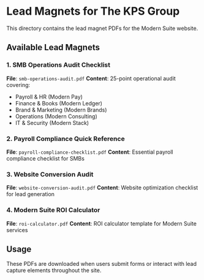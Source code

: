 # Lead Magnets for The KPS Group

This directory contains the lead magnet PDFs for the Modern Suite website.

## Available Lead Magnets

### 1. SMB Operations Audit Checklist
**File**: `smb-operations-audit.pdf`
**Content**: 25-point operational audit covering:
- Payroll & HR (Modern Pay)
- Finance & Books (Modern Ledger)
- Brand & Marketing (Modern Brands)
- Operations (Modern Consulting)
- IT & Security (Modern Stack)

### 2. Payroll Compliance Quick Reference
**File**: `payroll-compliance-checklist.pdf`
**Content**: Essential payroll compliance checklist for SMBs

### 3. Website Conversion Audit
**File**: `website-conversion-audit.pdf`
**Content**: Website optimization checklist for lead generation

### 4. Modern Suite ROI Calculator
**File**: `roi-calculator.pdf`
**Content**: ROI calculator template for Modern Suite services

## Usage
These PDFs are downloaded when users submit forms or interact with lead capture elements throughout the site.
